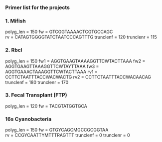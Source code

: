 ### Primer list for the projects

### 1. Mifish
polyg_len = 150
fw = GTCGGTAAAACTCGTGCCAGC	
rv = CATAGTGGGGTATCTAATCCCAGTTTG
trunclenf = 120
trunclenr = 115


### 2. Rbcl
polyg_len = 150
fw1 = AGGTGAAGTAAAAGGTTCWTACTTAAA
fw2 = AGGTGAAGTTAAAGGTTCWTAYTTAAA
fw3 = AGGTGAAACTAAAGGTTCWTACTTAAA
rv1 = CCTTCTAATTTACCWACWACTG
rv2 = CCTTCTAATTTACCWACAACAG
trunclenf = 180
trunclenr = 170

### 3. Fecal Transplant (FTP)
polyg_len = 120
fw = TACGTATGGTGCA

### 16s Cyanobacteria
polyg_len = 150
fw = GTGYCAGCMGCCGCGGTAA	
rv = CCGYCAATTYMTTTRAGTTT
trunclenf = 0
trunclenr = 0